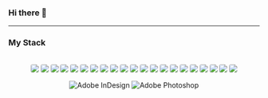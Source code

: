 ### Hi there 👋

<hr/>

### My Stack

<div  align=center>
<br/>
<!-- Html -->
<img  class='box' src="https://img.shields.io/badge/HTML5-E34F26?style=flat-square&logo=HTML5&logoColor=white" style="border-radius:3px;"/>

<!-- Css -->
<img src="https://img.shields.io/badge/CSS3-1572B6?style=flat-square&logo=CSS3&logoColor=white" style="border-radius:3px;"/>

<!-- JavaScript -->
<img src="https://img.shields.io/badge/JavaScript-F7DF1E?style=flat-square&logo=JavaScript&logoColor=white" style="border-radius:3px;"/>

<!-- React -->
<img src="https://img.shields.io/badge/React.js-61DAFB?style=flat-square&logo=React&logoColor=white" style="border-radius:3px;"/>

<!-- React Router -->
<img src="https://img.shields.io/badge/React Router-CA4245?style=flat-square&logo=ReactRouter&logoColor=white" style="border-radius:3px;"/>

<!-- React Native-->
<img src="https://img.shields.io/badge/React Native-61DAFB?style=flat-square&logo=React&logoColor=white" style="border-radius:3px;"/>

<!-- React Navigation-->
<img src="https://img.shields.io/badge/React Navigation-6b52ae?style=flat-square&logo=ReactNavigation&logoColor=white" style="border-radius:3px;"/>

<!--TypeScript  -->
<img src="https://img.shields.io/badge/TypeScript-3178C6?style=flat-square&logo=TypeScript&logoColor=white" style="border-radius:3px;"/>

<!-- ReactHooks -->
<img src="https://img.shields.io/badge/React Hooks-gray?style=flat-square&logo=ReactHooks&logoColor=white" style="border-radius:3px;"/>

<!-- Next.js -->
<img src="https://img.shields.io/badge/Next.js-000000?style=flat-square&logo=Next.js&logoColor=white" style="border-radius:3px;"/>

<!-- emotion -->
<img src="https://img.shields.io/badge/emotion-hotpink?style=flat-square&logo=emotion&logoColor=white" style="border-radius:3px;"/>

<!--  Styled-Component -->
<img src="https://img.shields.io/badge/ Styled Component-green?style=flat-square&logo= Styled-Component&logoColor=white" style="border-radius:3px;"/>

<!-- Material-UI -->
<img src="https://img.shields.io/badge/Material UI-0081CB?style=flat-square&logo=Material-UI&logoColor=white" style="border-radius:3px;"/>

<!-- Ant Design -->
<img src="https://img.shields.io/badge/Ant Design-0170FE?style=flat-square&logo=Ant Design&logoColor=white" style="border-radius:3px;"/>

<!-- GraphQL -->
<img src="https://img.shields.io/badge/GraphQL-E10098?style=flat-square&logo=GraphQL&logoColor=white" style="border-radius:3px;"/>

<!-- Apollo GraphQL -->
<img src="https://img.shields.io/badge/Apollo GraphQL-311C87?style=flat-square&logo=Apollo GraphQL&logoColor=white" style="border-radius:3px;"/>

<!-- Git -->
<img src="https://img.shields.io/badge/Git-F05032?style=flat-square&logo=Git&logoColor=white" style="border-radius:3px;"/>

<!-- GitHub -->
<img src="https://img.shields.io/badge/GitHub-181717?style=flat-square&logo=GitHub&logoColor=white" style="border-radius:3px;"/>

<!-- Slack -->
<img src="https://img.shields.io/badge/Slack-4A154B?style=flat-square&logo=Slack&logoColor=white" style="border-radius:3px;"/>

<!-- Notion -->
<img src="https://img.shields.io/badge/Notion-000000?style=flat-square&logo=Notion&logoColor=white" style="border-radius:3px;"/>

<!-- Figma -->
<img src="https://img.shields.io/badge/Figma-F24E1E?style=flat-square&logo=Figma&logoColor=white" style="border-radius:3px;"/>
  
  ![Adobe InDesign](https://img.shields.io/badge/AdobeInDesign-FF3366?style=flat-square&logo=AdobeInDesign&logoColor=white)
![Adobe Photoshop](https://img.shields.io/badge/AdobePhotoshop-31A8FF?style=flat-square&logo=AdobePhotoshop&logoColor=white)
</div>

